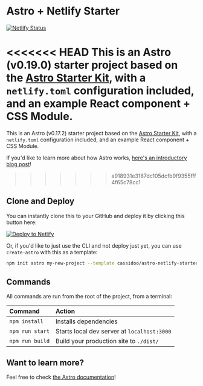 # Astro + Netlify Starter

[![Netlify Status](https://api.netlify.com/api/v1/badges/9e561573-ed5f-4ef9-86d1-e098fa22429f/deploy-status)](https://app.netlify.com/sites/astro-netlify/deploys)

<<<<<<< HEAD
This is an Astro (v0.19.0) starter project based on the [Astro Starter Kit](https://github.com/snowpackjs/astro/tree/main/examples/starter), with a `netlify.toml` configuration included, and an example React component + CSS Module.
=======
This is an Astro (v0.17.2) starter project based on the [Astro Starter Kit](https://github.com/snowpackjs/astro/tree/main/examples/starter), with a `netlify.toml` configuration included, and an example React component + CSS Module.

If you'd like to learn more about how Astro works, [here's an introductory blog post](https://dev.to/cassidoo/build-wicked-fast-sites-with-astro-an-introduction-173j)!
>>>>>>> a918931e3187dc105dcfb9f9355fff4f65c78cc1

## Clone and Deploy

You can instantly clone this to your GitHub and deploy it by clicking this button here:

[![Deploy to Netlify](https://www.netlify.com/img/deploy/button.svg)](https://app.netlify.com/start/deploy?repository=https://github.com/cassidoo/astro-netlify-starter)

Or, if you'd like to just use the CLI and not deploy just yet, you can use `create-astro` with this as a template:

```bash
npm init astro my-new-project --template cassidoo/astro-netlify-starter
```

## Commands

All commands are run from the root of the project, from a terminal:

| Command         | Action                                      |
| :-------------- | :------------------------------------------ |
| `npm install`   | Installs dependencies                       |
| `npm run start` | Starts local dev server at `localhost:3000` |
| `npm run build` | Build your production site to `./dist/`     |

## Want to learn more?

Feel free to check [the Astro documentation](https://github.com/snowpackjs/astro)!
